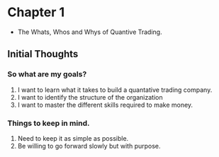 # Chapter 1
- The Whats, Whos and Whys of Quantive Trading.

## Initial Thoughts
### So what are my goals?
1. I want to learn what it takes to build a quantative trading company.
1. I want to identify the structure of the organization
1. I want to master the different skills required to make money.

### Things to keep in mind.
1. Need to keep it as simple as possible. 
1. Be willing to go forward slowly but with purpose.

